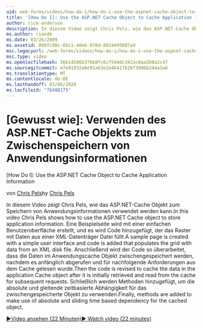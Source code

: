```yaml
---
uid: web-forms/videos/how-do-i/how-do-i-use-the-aspnet-cache-object-to-cache-application-information
title: '[How Do I]: Use the ASP.NET Cache Object to Cache Application Information | Microsoft Docs'
author: rick-anderson
description: In diesem Video zeigt Chris Pels, wie das ASP.NET-Cache Objekt zum Speichern von Anwendungsinformationen verwendet werden kann. Eine Beispielseite wird mit einer einfachen Benutzeroberfläche erstellt...
ms.author: riande
ms.date: 03/26/2009
ms.assetid: 098fc90c-6bc1-4de6-978d-8024495097a9
msc.legacyurl: /web-forms/videos/how-do-i/how-do-i-use-the-aspnet-cache-object-to-cache-application-information
msc.type: video
ms.openlocfilehash: 56b14586b37bb8fc6cf544dc342ac8aa3b8a2c47
ms.sourcegitcommit: e7e91932a6e91a63e2e46417626f39d6b244a3ab
ms.translationtype: MT
ms.contentlocale: de-DE
ms.lasthandoff: 03/06/2020
ms.locfileid: "78488175"
---
```

# <a name="how-do-i-use-the-aspnet-cache-object-to-cache-application-information"></a>[Gewusst wie]: Verwenden des ASP.NET-Cache Objekts zum Zwischenspeichern von Anwendungsinformationen
[How Do I]: Use the ASP.NET Cache Object to Cache Application Information

<span data-ttu-id="72c0a-104">von [Chris Pels](https://twitter.com/chrispels)</span><span class="sxs-lookup"><span data-stu-id="72c0a-104">by [Chris Pels](https://twitter.com/chrispels)</span></span>

<span data-ttu-id="72c0a-105">In diesem Video zeigt Chris Pels, wie das ASP.NET-Cache Objekt zum Speichern von Anwendungsinformationen verwendet werden kann.</span><span class="sxs-lookup"><span data-stu-id="72c0a-105">In this video Chris Pels shows how to use the ASP.NET Cache object to store application information.</span></span> <span data-ttu-id="72c0a-106">Eine Beispielseite wird mit einer einfachen Benutzeroberfläche erstellt, und es wird Code hinzugefügt, der das Raster mit Daten aus einer XML-Datenträger Datei füllt.</span><span class="sxs-lookup"><span data-stu-id="72c0a-106">A sample page is created with a simple user interface and code is added that populates the grid with data from an XML disk file.</span></span> <span data-ttu-id="72c0a-107">Anschließend wird der Code so überarbeitet, dass die Daten im Anwendungscache Objekt zwischengespeichert werden, nachdem es anfänglich abgerufen und für nachfolgende Anforderungen aus dem Cache gelesen wurde.</span><span class="sxs-lookup"><span data-stu-id="72c0a-107">Then the code is revised to cache the data in the application Cache object after it is initially retrieved and read from the cache for subsequent requests.</span></span> <span data-ttu-id="72c0a-108">Schließlich werden Methoden hinzugefügt, um die absolute und gleitende zeitbasierte Abhängigkeit für das zwischengespeicherte Objekt zu verwenden.</span><span class="sxs-lookup"><span data-stu-id="72c0a-108">Finally, methods are added to make use of absolute and sliding time based dependency for the cached object.</span></span>

[<span data-ttu-id="72c0a-109">&#9654;Video ansehen (22 Minuten)</span><span class="sxs-lookup"><span data-stu-id="72c0a-109">&#9654; Watch video (22 minutes)</span></span>](https://channel9.msdn.com/Blogs/ASP-NET-Site-Videos/how-do-i-use-the-aspnet-cache-object-to-cache-application-information)
